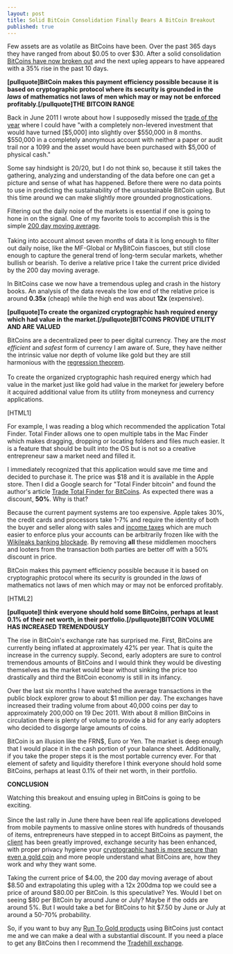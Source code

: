 ```yaml
---
layout: post
title: Solid BitCoin Consolidation Finally Bears A BitCoin Breakout
published: true
---
```

<p>Few assets are as volatile as BitCoins have been. Over the past 365 days they have ranged from about $0.05 to over $30. After a solid consolidation <a title="bitcoin breakout" href="http://www.runtogold.com/2011/12/solid-bitcoin-consolidation-finally-bears-a-bitcoin-breakout/" target="_blank">BitCoins have now broken out</a> and the next upleg appears to have appeared with a 35% rise in the past 10 days.<img alt="" src="{{ site.baseurl }}/images/191211.jpg" width="1" height="1" border="0" /></p>
<p><strong>[pullquote]BitCoin makes this payment efficiency possible because it is based on cryptographic protocol where its security is grounded in the <em>laws</em> of mathematics not laws of men which may or may not be enforced profitably.[/pullquote]THE BITCOIN RANGE</strong></p>
<p>Back in June 2011 I wrote about how I supposedly missed the <a title="trade of the year" href="http://www.runtogold.com/2011/06/what-is-bitcoin/" target="_blank">trade of the year</a> where I could have "with a completely non-levered investment that would have turned [$5,000] into slightly over $550,000 in 8 months. $550,000 in a completely anonymous account with neither a paper or audit trail nor a 1099 and the asset would have been purchased with $5,000 of physical cash."</p>
<p>Some say hindsight is 20/20, but I do not think so, because it still takes the gathering, analyzing and understanding of the data before one can get a picture and sense of what has happened. Before there were no data points to use in predicting the sustainability of the unsustainable BitCoin upleg. But this time around we can make slightly more grounded prognostications.</p>
<p>Filtering out the daily noise of the markets is essential if one is going to hone in on the signal. One of my favorite tools to accomplish this is the simple <a title="200 day moving average" href="http://www.runtogold.com/2010/07/200-day-moving-average/" target="_blank">200 day moving average</a>. <br/><br/>Taking into account almost seven months of data it is long enough to filter out daily noise, like the MF-Global or MyBitCoin fiascoes, but still close enough to capture the general trend of long-term secular markets, whether bullish or bearish. To derive a relative price I take the current price divided by the 200 day moving average.</p>
<p>In BitCoins case we now have a tremendous upleg and crash in the history books. An analysis of the data reveals the low end of the relative price is around <strong>0.35x</strong> (cheap) while the high end was about <strong>12x</strong> (expensive).</p>
<p><strong>[pullquote]To create the organized cryptographic hash required energy which had value in the market.[/pullquote]BITCOINS PROVIDE UTILITY AND ARE VALUED</strong></p>
<p>BitCoins are a decentralized peer to peer digital currency. They are the <em>most efficient</em> and <em>safest</em> form of currency I am aware of. Sure, they have neither the intrinsic value nor depth of volume like gold but they are still harmonious with the <a title="regression theorem" href="http://www.runtogold.com/2010/12/regression-theorem/" target="_blank">regression theorem</a>. <br/><br/>To create the organized cryptographic hash required energy which had value in the market just like gold had value in the market for jewelery before it acquired additional value from its utility from moneyness and currency applications.</p>
<p>[HTML1]</p>
<p>For example, I was reading a blog which recommended the application Total Finder. Total Finder allows one to open multiple tabs in the Mac Finder which makes dragging, dropping or locating folders and files much easier. It is a feature that should be built into the OS but is not so a creative entrepreneur saw a market need and filled it.</p>
<p>I immediately recognized that this application would save me time and decided to purchase it. The price was $18 and it is available in the Apple store. Then I did a Google search for "Total Finder bitcoin" and found the author's article <a title="trade total finder bitcoins" href="http://blog.binaryage.com/trade-totalfinder-bitcoin/" target="_blank">Trade Total Finder for BitCoins</a>. As expected there was a discount, <strong>50%</strong>. Why is that?</p>
<p>Because the current payment systems are too expensive. Apple takes 30%, the credit cards and processors take 1-7% and require the identity of both the buyer and seller along with sales and <a title="income taxes" href="http://turbotax.intuit.com/" target="_blank">income taxes</a> which are much easier to enforce plus your accounts can be arbitrarily frozen like with the <a title="wikileaks banking blockade" href="http://wikileaks.org/Banking-Blockade.html" target="_blank">Wikileaks banking blockade</a>. By removing <strong>all</strong> these middlemen moochers and looters from the transaction both parties are better off with a 50% discount in price.</p>
<p>BitCoin makes this payment efficiency possible because it is based on cryptographic protocol where its security is grounded in the <em>laws</em> of mathematics not laws of men which may or may not be enforced profitably.</p>
<p>[HTML2]</p>
<p><strong>[pullquote]I think everyone should hold some BitCoins, perhaps at least 0.1% of their net worth, in their portfolio.[/pullquote]BITCOIN VOLUME HAS INCREASED TREMENDOUSLY</strong></p>
<p>The rise in BitCoin's exchange rate has surprised me. First, BitCoins are currently being inflated at approximately 42% per year. That is quite the increase in the currency supply. Second, early adopters are sure to control tremendous amounts of BitCoins and I would think they would be divesting themselves as the market would bear without sinking the price too drastically and third the BitCoin economy is still in its infancy.</p>
<p>Over the last six months I have watched the average transactions in the public block explorer grow to about $1 million per day. The exchanges have increased their trading volume from about 40,000 coins per day to approximately 200,000 on 19 Dec 2011. With about 8 million BitCoins in circulation there is plenty of volume to provide a bid for any early adopters who decided to disgorge large amounts of coins.</p>
<p>BitCoin is an illusion like the FRN$, Euro or Yen. The market is deep enough that I would place it in the cash portion of your balance sheet. Additionally, if you take the proper steps it is the most portable currency ever. For that element of safety and liquidity therefore I think everyone should hold some BitCoins, perhaps at least 0.1% of their net worth, in their portfolio.</p>
<p><strong>CONCLUSION</strong></p>
<p>Watching this breakout and ensuing upleg in BitCoins is going to be exciting.<br/><br/> Since the last rally in June there have been real life applications developed from mobile payments to massive online stores with hundreds of thousands of items, entrepreneurs have stepped in to accept BitCoins as payment, the <a title="bitcoin client" href="http://bitcoin.org/" target="_blank">client</a> has been greatly improved, exchange security has been enhanced, with proper privacy hygiene your <a title="goldmoney bitcoin" href="http://www.howtovanish.com/2011/07/is-goldmoney-a-gold-backed-bitcoin/" target="_blank">cryptographic hash is more secure than even a gold coin</a> and more people understand what BitCoins are, how they work and why they want some.</p>
<p>Taking the current price of $4.00, the 200 day moving average of about $8.50 and extrapolating this upleg with a 12x 200dma top we could see a price of around $80.00 per BitCoin. Is this speculative? Yes. Would I bet on seeing $80 per BitCoin by around June or July? Maybe if the odds are around 5%. But I would take a bet for BitCoins to hit $7.50 by June or July at around a 50-70% probability.</p>
<p>So, if you want to buy any <a title="run to gold products" href="http://www.runtogold.com/products/" target="_blank">Run To Gold products</a> using BitCoins just contact me and we can make a deal with a substantial discount. If you need a place to get any BitCoins then I recommend the <a title="tradehill" href="http://www.runtogold.com/tradehill191211" target="_blank">Tradehill exchange</a>.</p>
